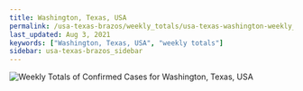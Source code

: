```yaml
---
title: Washington, Texas, USA
permalink: /usa-texas-brazos/weekly_totals/usa-texas-washington-weekly_totals.html
last_updated: Aug 3, 2021
keywords: ["Washington, Texas, USA", "weekly totals"]
sidebar: usa-texas-brazos_sidebar
---
```


![Weekly Totals of Confirmed Cases for Washington, Texas, USA](/covid_tracker/images/graphs/usa-texas-washington-weekly_totals_graph.png)
